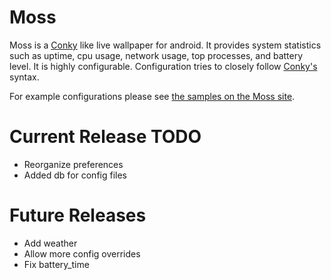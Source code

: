 Moss
====

Moss is a [Conky][conky] like live wallpaper for android. It provides system statistics
such as uptime, cpu usage, network usage, top processes, and battery level.
It is highly configurable. Configuration tries to closely follow [Conky's][conky] syntax. 

For example configurations please see [the samples on the Moss site][samples].

Current Release TODO
======================
* Reorganize preferences
* Added db for config files

Future Releases
========================
* Add weather
* Allow more config overrides
* Fix battery\_time

[conky]: http://www.conky.com
[samples]: http://teneighty.github.com/moss/samples.html
